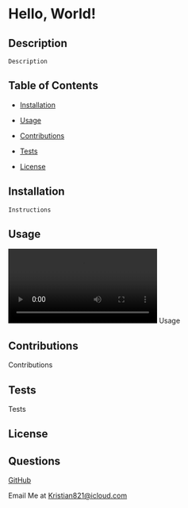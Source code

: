 
  # Hello, World!

  ## Description
    Description
  ## Table of Contents

  * [Installation](#installation)

  * [Usage](#usage)

  * [Contributions](#contributions)

  * [Tests](#tests)

  * [License](#license)

  ## Installation
    Instructions

  ## Usage
  ![Hello, World!](.example-mov.mov)
  Usage

  
  ## Contributions

  Contributions
   
     
  
  ## Tests

  Tests

  

  ## License

  

  ## Questions

  [GitHub](https://github.com/Kristian821/)

  Email Me at Kristian821@icloud.com
